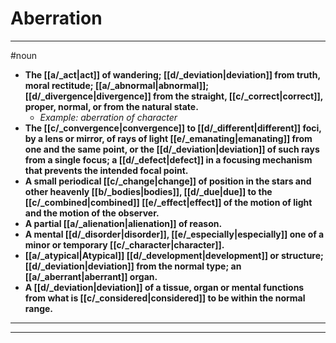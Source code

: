 # Aberration
---
#noun
- **The [[a/_act|act]] of wandering; [[d/_deviation|deviation]] from truth, moral rectitude; [[a/_abnormal|abnormal]]; [[d/_divergence|divergence]] from the straight, [[c/_correct|correct]], proper, normal, or from the natural state.**
	- _Example: aberration of character_
- **The [[c/_convergence|convergence]] to [[d/_different|different]] foci, by a lens or mirror, of rays of light [[e/_emanating|emanating]] from one and the same point, or the [[d/_deviation|deviation]] of such rays from a single focus; a [[d/_defect|defect]] in a focusing mechanism that prevents the intended focal point.**
- **A small periodical [[c/_change|change]] of position in the stars and other heavenly [[b/_bodies|bodies]], [[d/_due|due]] to the [[c/_combined|combined]] [[e/_effect|effect]] of the motion of light and the motion of the observer.**
- **A partial [[a/_alienation|alienation]] of reason.**
- **A mental [[d/_disorder|disorder]], [[e/_especially|especially]] one of a minor or temporary [[c/_character|character]].**
- **[[a/_atypical|Atypical]] [[d/_development|development]] or structure; [[d/_deviation|deviation]] from the normal type; an [[a/_aberrant|aberrant]] organ.**
- **A [[d/_deviation|deviation]] of a tissue, organ or mental functions from what is [[c/_considered|considered]] to be within the normal range.**
---
---
